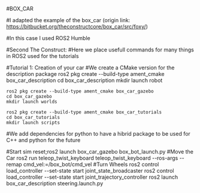 #BOX_CAR

#I adapted the example of the box_car (origin link: https://bitbucket.org/theconstructcore/box_car/src/foxy/)

#In this case I used ROS2 Humble  

#Second The Construct:
  #Here we place usefull commands for many things in ROS2 used for the tutorials
  
  #Tutorial 1: Creation of your car
  #We create a CMake version for the description package
    ros2 pkg create --build-type ament_cmake box_car_description
    cd box_car_description
    mkdir launch robot
  
    ros2 pkg create --build-type ament_cmake box_car_gazebo
    cd box_car_gazebo
    mkdir launch worlds
  
    ros2 pkg create --build-type ament_cmake box_car_tutorials
    cd box_car_tutorials
    mkdir launch scripts
  
  #We add dependencies for python to have a hibrid package to be used for C++ and python for the future
  
  #Start sim
    reset;ros2 launch box_car_gazebo box_bot_launch.py
  #Move the Car
    ros2 run teleop_twist_keyboard teleop_twist_keyboard --ros-args --remap cmd_vel:=/box_bot/cmd_vel
  #Turn Wheels
    ros2 control load_controller --set-state start joint_state_broadcaster
    ros2 control load_controller --set-state start joint_trajectory_controller
    ros2 launch box_car_description steering.launch.py
